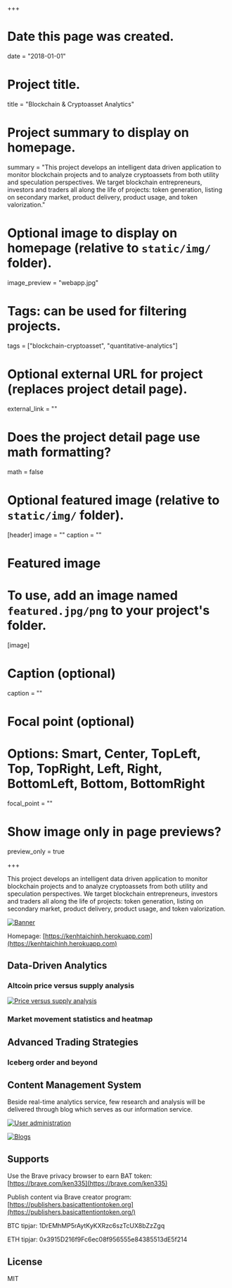 +++
# Date this page was created.
date = "2018-01-01"

# Project title.
title = "Blockchain & Cryptoasset Analytics"

# Project summary to display on homepage.
summary = "This project develops an intelligent data driven application to monitor blockchain projects and to analyze cryptoassets from both utility and speculation perspectives. We target blockchain entrepreneurs, investors and traders all along the life of projects: token generation, listing on secondary market, product delivery, product usage, and token valorization."

# Optional image to display on homepage (relative to `static/img/` folder).
image_preview = "webapp.jpg"

# Tags: can be used for filtering projects.
tags = ["blockchain-cryptoasset", "quantitative-analytics"]

# Optional external URL for project (replaces project detail page).
external_link = ""

# Does the project detail page use math formatting?
math = false

# Optional featured image (relative to `static/img/` folder).
[header]
image = ""
caption = ""

# Featured image
# To use, add an image named `featured.jpg/png` to your project's folder. 
[image]
  # Caption (optional)
  caption = ""

  # Focal point (optional)
  # Options: Smart, Center, TopLeft, Top, TopRight, Left, Right, BottomLeft, Bottom, BottomRight
  focal_point = ""

  # Show image only in page previews?
  preview_only = true

+++

This project develops an intelligent data driven application to monitor blockchain projects and to analyze cryptoassets from both utility and speculation perspectives. We target blockchain entrepreneurs, investors and traders all along the life of projects: token generation, listing on secondary market, product delivery, product usage, and token valorization.

[![Banner](banner.png)](banner.png)

Homepage: [https://kenhtaichinh.herokuapp.com](https://kenhtaichinh.herokuapp.com)

## Data-Driven Analytics

### Altcoin price versus supply analysis

[![Price versus supply analysis](signal.png)](signal.png)

### Market movement statistics and heatmap

## Advanced Trading Strategies

### Iceberg order and beyond

## Content Management System

Beside real-time analytics service, few research and analysis will be delivered through blog which serves as our information service.

[![User administration](user.png)](user.png)

[![Blogs](blog.png)](blog.png)

## Supports

Use the Brave privacy browser to earn BAT token: [https://brave.com/ken335](https://brave.com/ken335)

Publish content via Brave creator program: [https://publishers.basicattentiontoken.org](https://publishers.basicattentiontoken.org/)

BTC tipjar: 1DrEMhMP5rAytKyKXRzc6szTcUX8bZzZgq

ETH tipjar: 0x3915D216f9Fc6ec08f956555e84385513dE5f214

## License

MIT